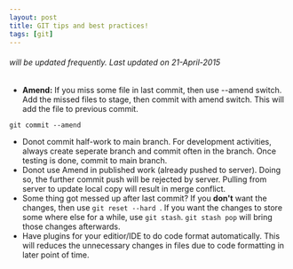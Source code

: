 ```yaml
---
layout: post
title: GIT tips and best practices!
tags: [git]
---
```


###### will be updated frequently. Last updated on 21-April-2015

* **Amend:** If you miss some file in last commit, then use  --amend switch.  Add the missed files to stage, then  commit with amend switch.   This will add the file to previous commit. 
```
git commit --amend
```
* Donot commit half-work to main branch.  For development activities, always create seperate branch and commit often in the branch. Once testing is done, commit to main branch. 
* Donot use Amend in published work (already pushed to server).  Doing so, the further commit push will be rejected by server.  Pulling from server to update local copy will result in merge conflict. 
* Some thing got messed up after last commit?  If you **don't** want  the changes, then use `git reset --hard `.   If you want the changes to store some where else for a while, use  `git stash`.  `git stash pop` will bring those changes afterwards.
* Have plugins for your editior/IDE to do code format automatically. This will reduces the unnecessary changes in files due to code formatting in later point of time.